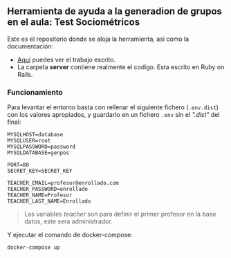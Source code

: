 ## Herramienta de ayuda a la generadion de grupos en el aula: Test Sociométricos
Este es el repositorio donde se aloja la herramienta, asi como la documentación:
- [Aquí](doc/tfm_mfp19.pdf) puedes ver el trabajo escrito.
- La carpeta **server** contiene realmente el codigo. Esta escrito en Ruby on Rails.

### Funcionamiento
Para levantar el entorno basta con rellenar el siguiente fichero (`.env.dist`) con los valores apropiados, y guardarlo en un fichero `.env` sin el _".dist"_ del final:
```env
MYSQLHOST=database
MYSQLUSER=root
MYSQLPASSWORD=password
MYSQLDATABASE=genpos

PORT=80
SECRET_KEY=SECRET_KEY

TEACHER_EMAIL=profesor@enrollado.com
TEACHER_PASSWORD=enrollado
TEACHER_NAME=Profesor
TEACHER_LAST_NAME=Enrollado
```
> Las variables _teacher_ son para definir el primer profesor en la base datos, este sera administrador.

Y ejecutar el comando de docker-compose:
```bash
docker-compose up
```